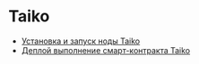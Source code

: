 <h1>Taiko</h1>

<ul>
  <li><a href="">Установка и запуск ноды Taiko</a></li>
  <li><a href="">Деплой выполнение смарт-контракта Taiko</a></li>
</ul>
